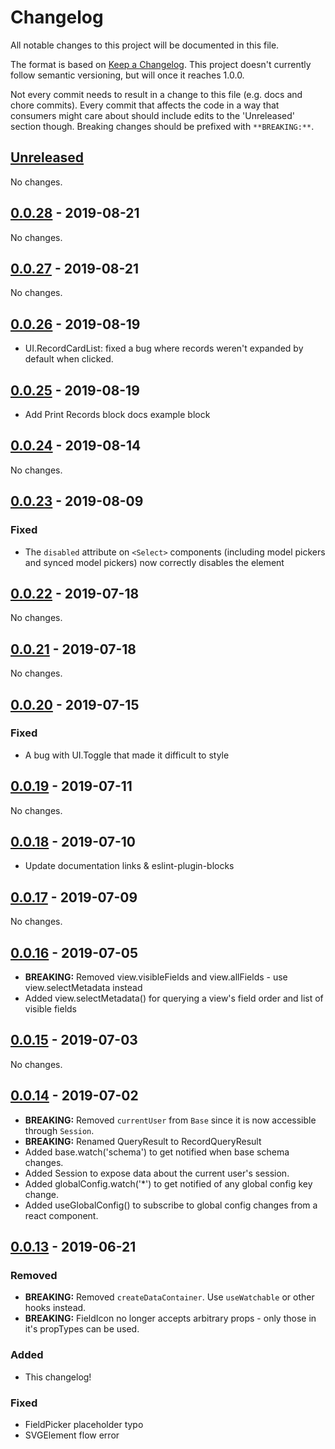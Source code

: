 # Changelog

All notable changes to this project will be documented in this file.

The format is based on [Keep a Changelog](https://keepachangelog.com/en/1.0.0/). This project
doesn't currently follow semantic versioning, but will once it reaches 1.0.0.

Not every commit needs to result in a change to this file (e.g. docs and chore commits). Every
commit that affects the code in a way that consumers might care about should include edits to the
'Unreleased' section though. Breaking changes should be prefixed with `**BREAKING:**`.

## [Unreleased](https://github.com/airtable/blocks/compare/@airtable/blocks@0.0.28...HEAD)

No changes.

## [0.0.28](https://github.com/airtable/blocks/compare/@airtable/blocks@0.0.27...@airtable/blocks@0.0.28) - 2019-08-21

No changes.

## [0.0.27](https://github.com/airtable/blocks/compare/@airtable/blocks@0.0.26...@airtable/blocks@0.0.27) - 2019-08-21

No changes.

## [0.0.26](https://github.com/airtable/blocks/compare/@airtable/blocks@0.0.25...@airtable/blocks@0.0.26) - 2019-08-19

-   UI.RecordCardList: fixed a bug where records weren't expanded by default when clicked.

## [0.0.25](https://github.com/airtable/blocks/compare/@airtable/blocks@0.0.24...@airtable/blocks@0.0.25) - 2019-08-19

-   Add Print Records block docs example block

## [0.0.24](https://github.com/airtable/blocks/compare/@airtable/blocks@0.0.23...@airtable/blocks@0.0.24) - 2019-08-14

No changes.

## [0.0.23](https://github.com/airtable/blocks/compare/@airtable/blocks@0.0.22...@airtable/blocks@0.0.23) - 2019-08-09

### Fixed

-   The `disabled` attribute on `<Select>` components (including model pickers and synced model
    pickers) now correctly disables the element

## [0.0.22](https://github.com/airtable/blocks/compare/@airtable/blocks@0.0.21...@airtable/blocks@0.0.22) - 2019-07-18

No changes.

## [0.0.21](https://github.com/airtable/blocks/compare/@airtable/blocks@0.0.20...@airtable/blocks@0.0.21) - 2019-07-18

No changes.

## [0.0.20](https://github.com/airtable/blocks/compare/@airtable/blocks@0.0.19...@airtable/blocks@0.0.20) - 2019-07-15

### Fixed

-   A bug with UI.Toggle that made it difficult to style

## [0.0.19](https://github.com/airtable/blocks/compare/@airtable/blocks@0.0.18...@airtable/blocks@0.0.19) - 2019-07-11

No changes.

## [0.0.18](https://github.com/airtable/blocks/compare/@airtable/blocks@0.0.17...@airtable/blocks@0.0.18) - 2019-07-10

-   Update documentation links & eslint-plugin-blocks

## [0.0.17](https://github.com/airtable/blocks/compare/@airtable/blocks@0.0.16...@airtable/blocks@0.0.17) - 2019-07-09

No changes.

## [0.0.16](https://github.com/airtable/blocks/compare/@airtable/blocks@0.0.15...@airtable/blocks@0.0.16) - 2019-07-05

-   **BREAKING:** Removed view.visibleFields and view.allFields - use view.selectMetadata instead
-   Added view.selectMetadata() for querying a view's field order and list of visible fields

## [0.0.15](https://github.com/airtable/blocks/compare/v0.0.14...@airtable/blocks@0.0.15) - 2019-07-03

No changes.

## [0.0.14](https://github.com/airtable/blocks/compare/v0.0.13...v0.0.14) - 2019-07-02

-   **BREAKING:** Removed `currentUser` from `Base` since it is now accessible through `Session`.
-   **BREAKING:** Renamed QueryResult to RecordQueryResult
-   Added base.watch('schema') to get notified when base schema changes.
-   Added Session to expose data about the current user's session.
-   Added globalConfig.watch('\*') to get notified of any global config key change.
-   Added useGlobalConfig() to subscribe to global config changes from a react component.

## [0.0.13](https://github.com/airtable/blocks/releases/tag/v0.0.13) - 2019-06-21

### Removed

-   **BREAKING:** Removed `createDataContainer`. Use `useWatchable` or other hooks instead.
-   **BREAKING:** FieldIcon no longer accepts arbitrary props - only those in it's propTypes can be
    used.

### Added

-   This changelog!

### Fixed

-   FieldPicker placeholder typo
-   SVGElement flow error
